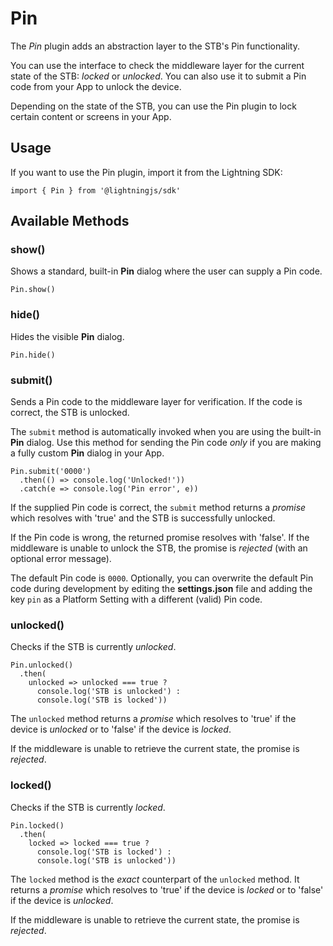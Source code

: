 # Pin

The *Pin* plugin adds an abstraction layer to the STB's Pin functionality.

You can use the interface to check the middleware layer for the current state of the STB: *locked* or *unlocked*. You can also use it to submit a Pin code from your App to unlock the device.

Depending on the  state of the STB, you can use the Pin plugin to lock certain content or screens in your App.

## Usage

If you want to use the Pin plugin, import it from the Lightning SDK:

```
import { Pin } from '@lightningjs/sdk'
```

## Available Methods

### show()

Shows a standard, built-in **Pin** dialog where the user can supply a Pin code.

```
Pin.show()
```

### hide()

Hides the visible **Pin** dialog.

```
Pin.hide()
```

### submit()

Sends a Pin code to the middleware layer for verification. If the code is correct, the STB is unlocked.

The `submit` method is automatically invoked when you are using the built-in **Pin** dialog. Use this method for sending the Pin code *only* if you are making a fully custom **Pin** dialog in your App.

```
Pin.submit('0000')
  .then(() => console.log('Unlocked!'))
  .catch(e => console.log('Pin error', e))
```

If the supplied Pin code is correct, the `submit` method returns a *promise* which resolves with 'true' and the STB is successfully unlocked.

If the Pin code is wrong, the returned promise resolves with 'false'. If the middleware is unable to unlock the STB, the promise is
*rejected* (with an optional error message).

The default Pin code is  `0000`. Optionally, you can overwrite the default Pin code during development by editing the
**settings.json** file and adding the key `pin` as a Platform Setting with a different (valid) Pin code.

### unlocked()

Checks if the STB is currently *unlocked*.

```
Pin.unlocked()
  .then(
    unlocked => unlocked === true ?
      console.log('STB is unlocked') :
      console.log('STB is locked'))
```

The `unlocked` method returns a *promise* which resolves to 'true'  if the device is *unlocked* or to 'false' if the device is *locked*.

If the middleware is unable to retrieve the current state, the promise is *rejected*.

### locked()

Checks if the STB is currently *locked*.

```
Pin.locked()
  .then(
    locked => locked === true ?
      console.log('STB is locked') :
      console.log('STB is unlocked'))
```

The `locked` method is the *exact* counterpart of the `unlocked` method. It returns a *promise* which resolves to 'true' if
the device is *locked* or to 'false' if the device is *unlocked*.

If the middleware is unable to retrieve the current state, the promise is *rejected*.
